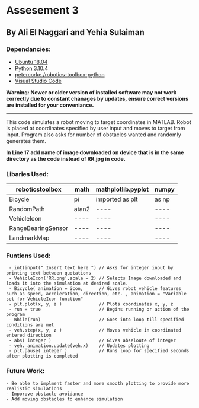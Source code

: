 # Assesement 3

## __By Ali El Naggari and Yehia Sulaiman__

### Dependancies:
  - [Ubuntu 18.04](https://releases.ubuntu.com/18.04.5/)
  - [Python 3.10.4](https://www.python.org/downloads/)
  - [petercorke /robotics-toolbox-python](https://github.com/petercorke/robotics-toolbox-python/tree/71183f3221cf9ced69420f07ade06f4514c256ba)
  - [Visual Studio Code](https://code.visualstudio.com/)
 
 **Warning: Newer or older version of installed software may not work correctly due to constant chanages by updates, ensure correct versions are installed for your conveniance.**
**********************************************************************************************************************************************************

This code simulates a robot moving to target coordinates in MATLAB.
 Robot is placed at coordinates specified by user input and moves to target from input. Program also asks for number of obstacles wanted and randomly generates them.
 
**In Line 17 add name of image downloaded on device that is in the same directory as the code instead of RR.jpg in code.**
 
 ### Libaries Used:
| roboticstoolbox    | math  | mathplotlib.pyplot | numpy |
| ------------------ | ----- | ------------------ | ----- |
| Bicycle            | pi    | imported as plt    | as np |
| RandomPath         | atan2 |         ----       | ----  |
| VehicleIcon        | ----  |         ----       | ----  |
| RangeBearingSensor | ----  |         ----       | ----  |
| LandmarkMap        | ----  |         ----       | ----  |
     
 
 ### Funtions Used:
     - int(input(" Insert text here ") // Asks for integer input by printing text between quotations
     - VehicleIcon('RR.png',scale = 2) // Selects Image downloaded and loads it into the simulation at desired scale.
     - Bicycle( animation = icon,      // Gives robot vehicle features such as speed, acceleration, direction, etc. , animation = "Variable set for VehicleIcon function" 
     - plt.plot(x, y, z )              // Plots coordinates x, y, z
     - run = true                      // Begins running or action of the program
     - While(run)                      // Goes into loop till specified conditions are met
     - veh.step(x, y, z )              // Moves vehicle in coordinated entered direction
     - abs( integer )                  // Gives abseloute of integer
     - veh._animation.update(veh.x)    // Updates plotting
     - plt.pause( integer )            // Runs loop for specified seconds after plotting is completed
     
 ### Future Work:
    - Be able to implment faster and more smooth plotting to provide more realistic simulations
    - Imporove obstacle avoidance
    - Add moving obstacles to enhance simulation
